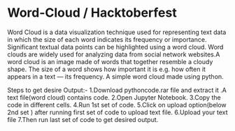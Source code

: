 # Word-Cloud / Hacktoberfest
Word Cloud is a data visualization technique used for representing text data in which the size of each word indicates its frequency or importance. Significant textual data points can be highlighted using a word cloud. Word clouds are widely used for analyzing data from social network websites.A word cloud is an image made of words that together resemble a cloudy shape.
The size of a word shows how important it is e.g. how often it appears in a text — its frequency.
A simple word cloud made using python.

Steps to get desire Output:-
1.Download pythoncode.rar file and extract it .A text file(word cloud) contains code.
2.Open Jupyter Notebook.
3.Copy the code in different cells.
4.Run 1st set of code. 
5.Click on upload option(below 2nd set ) after running first set of code to upload text file.
6.Upload your text file
7.Then run last set of code to get desired output.
